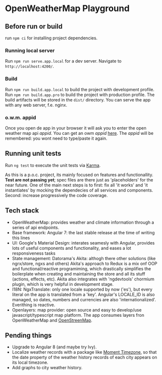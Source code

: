 # OpenWeatherMap Playground

## Before run or build

run `npm ci` for installing project dependencies.

### Running local server

Run `npm run serve.app.local` for a dev server. Navigate to `http://localhost:4200/`.

### Build

Run `npm run build.app.local` to build the project with development profile. Run `npm run build.app.pro` to build the project with production profile. The build artifacts will be stored in the `dist/` directory. You can serve the app with any web server, f.e. nginx.

### o.w.m. appid

Once you open de app in your browser it will ask you to enter the open weather map api _appid_. You can get an owm _appid_ [here](https://home.openweathermap.org/users/sign_up). The _appid_ will be remembered: you wont need to type/paste it again.

## Running unit tests

Run `ng test` to execute the unit tests via [Karma](https://karma-runner.github.io).

As this is a p.o.c. project, its mainly focused on features and functionallity. __Test are not passing yet__; spec files are there just as 'placeholders' for the near future. One of the main next steps is to first: fix all 'it works' and 'it instantiates' by mocking the dependecies of all services and components. Second: increase progressively the code coverage.

## Tech stack
 - OpenWeatherMap: provides weather and climate information through a series of api endpoints.
 - Base framework: Angular 7: the last stable release at the time of writing this lines
 - UI: Google's Material Design: interates seamesly with Angular, provides lots of useful components and functionality, and eases a lot responsiveness tasks
 - State management: Datorama's Akita: althogh there other solutions (like ngrx/store, ngxs and others) Akita's approach to Redux is a mix onf OOP and functional/reactive programiming, which drastically simplifies the boilerplate when creating and maintaining the store and all its stuff (actions, effects, etc). Akita also integrates with 'ngdevtools' chormium plugin, which is very helpful in development stage.
 - I18N: NgxTranslate: only one locale supported by now ('es'), but every literal on the app is translated from a 'key'. Angular's LOCALE_ID is also managed, so dates, numbers and currencies are also 'internationalized'. Everithing is reactive.
 - Openlayers: map provider: open source and easy to develop/use javascript/typescript map platform. The app consumes layers fron OpenWeatherMap and [OpenStreenMap](https://www.openstreetmap.org).

## Pending things
 - Upgrade to Angular 8 (and maybe try Ivy).
 - Localize weather records with a package like [Moment Timezone](https://momentjs.com/timezone/), so that the date property of the weather history records of each city appears on its local timezone.
 - Add graphs to city weather history.
